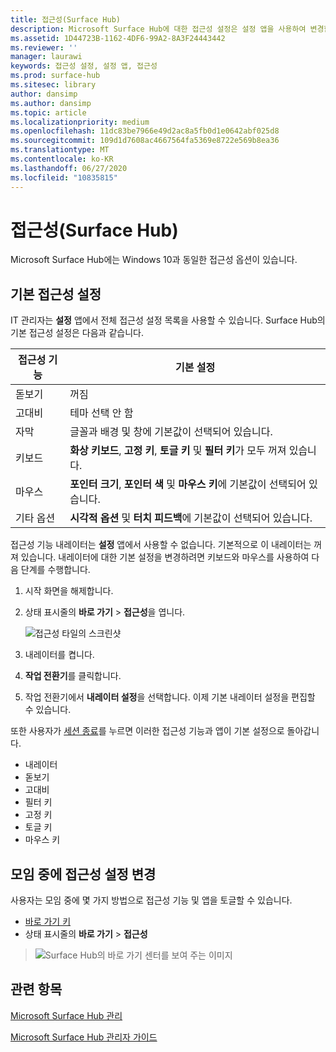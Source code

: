 ```yaml
---
title: 접근성(Surface Hub)
description: Microsoft Surface Hub에 대한 접근성 설정은 설정 앱을 사용하여 변경할 수 있습니다. 해당 설정은 접근성 아래에 있습니다. Surface Hub에는 Windows 10과 동일한 접근성 옵션이 있습니다.
ms.assetid: 1D44723B-1162-4DF6-99A2-8A3F24443442
ms.reviewer: ''
manager: laurawi
keywords: 접근성 설정, 설정 앱, 접근성
ms.prod: surface-hub
ms.sitesec: library
author: dansimp
ms.author: dansimp
ms.topic: article
ms.localizationpriority: medium
ms.openlocfilehash: 11dc83be7966e49d2ac8a5fb0d1e0642abf025d8
ms.sourcegitcommit: 109d1d7608ac4667564fa5369e8722e569b8ea36
ms.translationtype: MT
ms.contentlocale: ko-KR
ms.lasthandoff: 06/27/2020
ms.locfileid: "10835815"
---
```

# 접근성(Surface Hub)

Microsoft Surface Hub에는 Windows 10과 동일한 접근성 옵션이 있습니다.


## 기본 접근성 설정

IT 관리자는 **설정** 앱에서 전체 접근성 설정 목록을 사용할 수 있습니다. Surface Hub의 기본 접근성 설정은 다음과 같습니다.

| 접근성 기능 | 기본 설정  |
| --------------------- | ----------------- |
| 돋보기             | 꺼짐               |
| 고대비         | 테마 선택 안 함 |
| 자막       | 글꼴과 배경 및 창에 기본값이 선택되어 있습니다. |
| 키보드              | **화상 키보드**, **고정 키**, **토글 키** 및 **필터 키**가 모두 꺼져 있습니다. |
| 마우스                 | **포인터 크기**, **포인터 색** 및 **마우스 키**에 기본값이 선택되어 있습니다. |
| 기타 옵션         | **시각적 옵션** 및 **터치 피드백**에 기본값이 선택되어 있습니다. |

접근성 기능 내레이터는 **설정** 앱에서 사용할 수 없습니다. 기본적으로 이 내레이터는 꺼져 있습니다. 내레이터에 대한 기본 설정을 변경하려면 키보드와 마우스를 사용하여 다음 단계를 수행합니다.

1. 시작 화면을 해제합니다.
2. 상태 표시줄의 **바로 가기** > **접근성**을 엽니다.

    ![접근성 타일의 스크린샷](images/ease-of-access.png)
    
3. 내레이터를 켭니다.
4. **작업 전환기**를 클릭합니다.
5. 작업 전환기에서 **내레이터 설정**을 선택합니다. 이제 기본 내레이터 설정을 편집할 수 있습니다.

또한 사용자가 [세션 종료](finishing-your-surface-hub-meeting.md)를 누르면 이러한 접근성 기능과 앱이 기본 설정으로 돌아갑니다.
- 내레이터
- 돋보기
- 고대비
- 필터 키
- 고정 키
- 토글 키
- 마우스 키


## 모임 중에 접근성 설정 변경

사용자는 모임 중에 몇 가지 방법으로 접근성 기능 및 앱을 토글할 수 있습니다.
- [바로 가기 키](https://support.microsoft.com/help/13813/windows-10-microsoft-surface-hub-keyboard-shortcuts)
- 상태 표시줄의 **바로 가기** > **접근성**

> ![Surface Hub의 바로 가기 센터를 보여 주는 이미지](images/sh-quick-action.png)


## 관련 항목

[Microsoft Surface Hub 관리](manage-surface-hub.md)

[Microsoft Surface Hub 관리자 가이드](surface-hub-administrators-guide.md)
